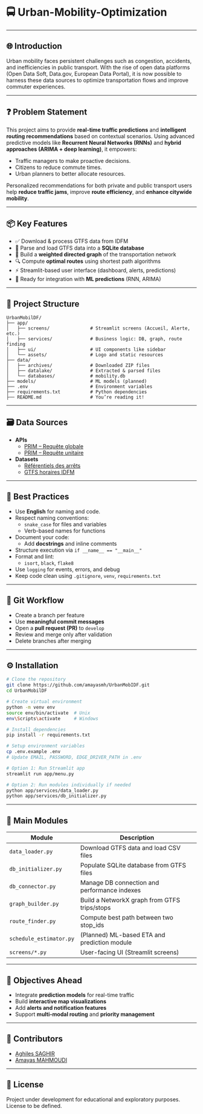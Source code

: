 # 🚍 Urban-Mobility-Optimization

---

## 🌐 Introduction

Urban mobility faces persistent challenges such as congestion, accidents, and inefficiencies in public transport. With the rise of open data platforms (Open Data Soft, Data.gov, European Data Portal), it is now possible to harness these data sources to optimize transportation flows and improve commuter experiences.

---

## ❓ Problem Statement

This project aims to provide **real-time traffic predictions** and **intelligent routing recommendations** based on contextual scenarios. Using advanced predictive models like **Recurrent Neural Networks (RNNs)** and **hybrid approaches (ARIMA + deep learning)**, it empowers:

- Traffic managers to make proactive decisions.
- Citizens to reduce commute times.
- Urban planners to better allocate resources.

Personalized recommendations for both private and public transport users help **reduce traffic jams**, improve **route efficiency**, and **enhance citywide mobility**.

---

## 📦 Key Features

- ✅ Download & process GTFS data from IDFM
- 🧾 Parse and load GTFS data into a **SQLite database**
- 🧠 Build a **weighted directed graph** of the transportation network
- 🔍 Compute **optimal routes** using shortest path algorithms
- ⚡ Streamlit-based user interface (dashboard, alerts, predictions)
- 🔮 Ready for integration with **ML predictions** (RNN, ARIMA)

---

## 📂 Project Structure

```
UrbanMobilDF/
├── app/
│   ├── screens/               # Streamlit screens (Accueil, Alerte, etc.)
│   ├── services/              # Business logic: DB, graph, route finding
│   ├── ui/                    # UI components like sidebar
│   └── assets/                # Logo and static resources
├── data/
│   ├── archives/              # Downloaded ZIP files
│   ├── datalake/              # Extracted & parsed files
│   └── databases/             # mobility.db
├── models/                    # ML models (planned)
├── .env                       # Environment variables
├── requirements.txt           # Python dependencies
├── README.md                  # You’re reading it!
```

---

## 🗃️ Data Sources

- **APIs**
  - [PRIM – Requête globale](https://prim.iledefrance-mobilites.fr/fr/apis/idfm-ivtr-requete_globale)
  - [PRIM – Requête unitaire](https://prim.iledefrance-mobilites.fr/fr/apis/idfm-ivtr-requete_unitaire)
- **Datasets**
  - [Référentiels des arrêts](https://data.iledefrance-mobilites.fr/explore/dataset/arrets/export)
  - [GTFS horaires IDFM](https://prim.iledefrance-mobilites.fr/fr/jeux-de-donnees/offre-horaires-tc-gtfs-idfm)

---

## 🧠 Best Practices

- Use **English** for naming and code.
- Respect naming conventions:
  - `snake_case` for files and variables
  - Verb-based names for functions
- Document your code:
  - Add **docstrings** and inline comments
- Structure execution via `if __name__ == "__main__"`
- Format and lint:
  - `isort`, `black`, `flake8`
- Use `logging` for events, errors, and debug
- Keep code clean using `.gitignore`, `venv`, `requirements.txt`

---

## 🔁 Git Workflow

- Create a branch per feature
- Use **meaningful commit messages**
- Open a **pull request (PR)** to `develop`
- Review and merge only after validation
- Delete branches after merging

---

## ⚙️ Installation

```bash
# Clone the repository
git clone https://github.com/amayasmh/UrbanMobIDF.git
cd UrbanMobilDF

# Create virtual environment
python -m venv env
source env/bin/activate  # Unix
env\Scripts\activate     # Windows

# Install dependencies
pip install -r requirements.txt

# Setup environment variables
cp .env.example .env
# Update EMAIL, PASSWORD, EDGE_DRIVER_PATH in .env

# Option 1: Run Streamlit app
streamlit run app/menu.py

# Option 2: Run modules individually if needed
python app/services/data_loader.py
python app/services/db_initializer.py
```

---

## 🧪 Main Modules

| Module                  | Description                                             |
|------------------------|---------------------------------------------------------|
| `data_loader.py`       | Download GTFS data and load CSV files                  |
| `db_initializer.py`    | Populate SQLite database from GTFS files               |
| `db_connector.py`      | Manage DB connection and performance indexes           |
| `graph_builder.py`     | Build a NetworkX graph from GTFS trips/stops           |
| `route_finder.py`      | Compute best path between two stop_ids                 |
| `schedule_estimator.py`| (Planned) ML-based ETA and prediction module           |
| `screens/*.py`         | User-facing UI (Streamlit screens)                     |

---

## 🎯 Objectives Ahead

- Integrate **prediction models** for real-time traffic
- Build **interactive map visualizations**
- Add **alerts and notification features**
- Support **multi-modal routing** and **priority management**

---

## 👥 Contributors

- [Aghiles SAGHIR](https://www.linkedin.com/in/aghiles-s)
- [Amayas MAHMOUDI](https://www.linkedin.com/in/amayas-mhd)

---

## 📜 License

Project under development for educational and exploratory purposes. License to be defined.
